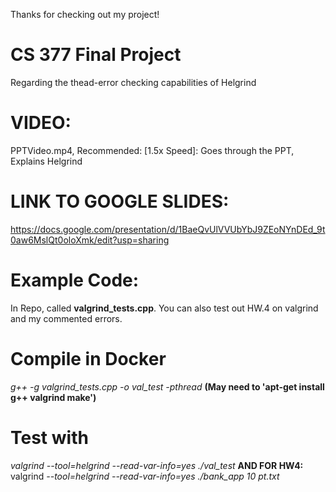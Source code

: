 Thanks for checking out my project!
# CS 377 Final Project
Regarding the thead-error checking capabilities of Helgrind
# VIDEO:
PPTVideo.mp4, Recommended: [1.5x Speed]: Goes through the PPT, Explains Helgrind
# LINK TO GOOGLE SLIDES:
https://docs.google.com/presentation/d/1BaeQvUlVVUbYbJ9ZEoNYnDEd_9t0aw6MslQt0oloXmk/edit?usp=sharing
# Example Code: 
In Repo, called **valgrind_tests.cpp**. You can also test out HW.4 on valgrind and my commented errors. 
# Compile in Docker
_g++ -g valgrind_tests.cpp -o val_test -pthread_ **(May need to 'apt-get install g++ valgrind make')**

# Test with
_valgrind --tool=helgrind --read-var-info=yes ./val_test_ **AND FOR HW4:** valgrind _--tool=helgrind --read-var-info=yes ./bank_app 10 pt.txt_
